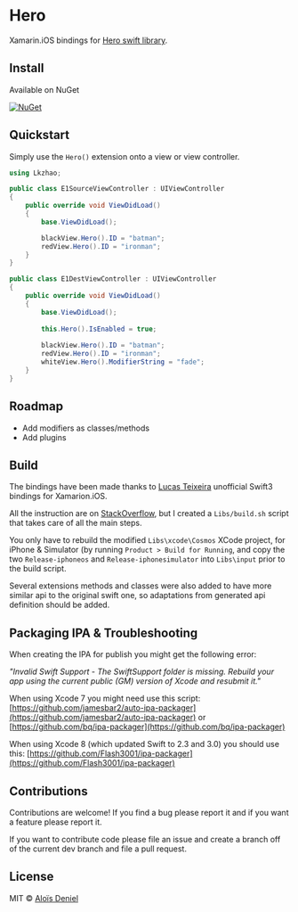 # Hero

Xamarin.iOS bindings for [Hero swift library](https://github.com/lkzhao/Hero).

## Install

Available on NuGet

[![NuGet](https://img.shields.io/nuget/v/Xam.Hero.svg?label=NuGet)](https://www.nuget.org/packages/Xam.Hero/)

## Quickstart

Simply use the `Hero()` extension onto a view or view controller.

```csharp
using Lkzhao;

public class E1SourceViewController : UIViewController
{
	public override void ViewDidLoad()
	{
		base.ViewDidLoad();

		blackView.Hero().ID = "batman";
		redView.Hero().ID = "ironman";
	}
}
```

```csharp
public class E1DestViewController : UIViewController
{
	public override void ViewDidLoad()
	{
		base.ViewDidLoad();
		
		this.Hero().IsEnabled = true;
		
		blackView.Hero().ID = "batman";
		redView.Hero().ID = "ironman";
		whiteView.Hero().ModifierString = "fade";
	}
}
```

## Roadmap

* Add modifiers as classes/methods
* Add plugins

## Build

The bindings have been made thanks to [Lucas Teixeira](https://github.com/Flash3001) unofficial Swift3 bindings for Xamarion.iOS.

All the instruction are on [StackOverflow](http://stackoverflow.com/documentation/xamarin.ios/6091/binding-swift-libraries), but I created a `Libs/build.sh` script that takes care of all the main steps.

You only have to rebuild the modified `Libs\xcode\Cosmos` XCode project, for iPhone & Simulator (by running `Product > Build for Running`, and copy the two `Release-iphoneos` and `Release-iphonesimulator` into `Libs\input` prior to the build script.

Several extensions methods and classes were also added to have more similar api to the original swift one, so adaptations from generated api definition should be added.

## Packaging IPA & Troubleshooting

When creating the IPA for publish you might get the following error:

<i>"Invalid Swift Support - The SwiftSupport folder is missing. Rebuild your app using the current public (GM) version of Xcode and resubmit it."</i>

When using Xcode 7 you might need use this script: [https://github.com/jamesbar2/auto-ipa-packager](https://github.com/jamesbar2/auto-ipa-packager) or [https://github.com/bq/ipa-packager](https://github.com/bq/ipa-packager)

When using Xcode 8 (which updated Swift to 2.3 and 3.0) you should use this: [https://github.com/Flash3001/ipa-packager](https://github.com/Flash3001/ipa-packager)

## Contributions

Contributions are welcome! If you find a bug please report it and if you want a feature please report it.

If you want to contribute code please file an issue and create a branch off of the current dev branch and file a pull request.

## License

MIT © [Aloïs Deniel](http://aloisdeniel.github.io)